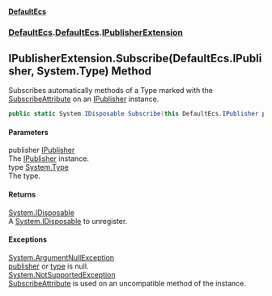 #### [DefaultEcs](./index.md 'index')
### [DefaultEcs](./index.md 'index').[DefaultEcs](./DefaultEcs.md 'DefaultEcs').[IPublisherExtension](./DefaultEcs-IPublisherExtension.md 'DefaultEcs.IPublisherExtension')
## IPublisherExtension.Subscribe(DefaultEcs.IPublisher, System.Type) Method
Subscribes automatically methods of a Type marked with the [SubscribeAttribute](./DefaultEcs-SubscribeAttribute.md 'DefaultEcs.SubscribeAttribute') on an [IPublisher](./DefaultEcs-IPublisher.md 'DefaultEcs.IPublisher') instance.  
```C#
public static System.IDisposable Subscribe(this DefaultEcs.IPublisher publisher, System.Type type);
```
#### Parameters
<a name='DefaultEcs-IPublisherExtension-Subscribe(DefaultEcs-IPublisher_System-Type)-publisher'></a>
publisher [IPublisher](./DefaultEcs-IPublisher.md 'DefaultEcs.IPublisher')  
The [IPublisher](./DefaultEcs-IPublisher.md 'DefaultEcs.IPublisher') instance.  
<a name='DefaultEcs-IPublisherExtension-Subscribe(DefaultEcs-IPublisher_System-Type)-type'></a>
type [System.Type](https://docs.microsoft.com/en-us/dotnet/api/System.Type 'System.Type')  
The type.  
#### Returns
[System.IDisposable](https://docs.microsoft.com/en-us/dotnet/api/System.IDisposable 'System.IDisposable')  
A [System.IDisposable](https://docs.microsoft.com/en-us/dotnet/api/System.IDisposable 'System.IDisposable') to unregister.  
#### Exceptions
[System.ArgumentNullException](https://docs.microsoft.com/en-us/dotnet/api/System.ArgumentNullException 'System.ArgumentNullException')  
[publisher](#DefaultEcs-IPublisherExtension-Subscribe(DefaultEcs-IPublisher_System-Type)-publisher 'DefaultEcs.IPublisherExtension.Subscribe(DefaultEcs.IPublisher, System.Type).publisher') or [type](#DefaultEcs-IPublisherExtension-Subscribe(DefaultEcs-IPublisher_System-Type)-type 'DefaultEcs.IPublisherExtension.Subscribe(DefaultEcs.IPublisher, System.Type).type') is null.  
[System.NotSupportedException](https://docs.microsoft.com/en-us/dotnet/api/System.NotSupportedException 'System.NotSupportedException')  
[SubscribeAttribute](./DefaultEcs-SubscribeAttribute.md 'DefaultEcs.SubscribeAttribute') is used on an uncompatible method of the instance.  
